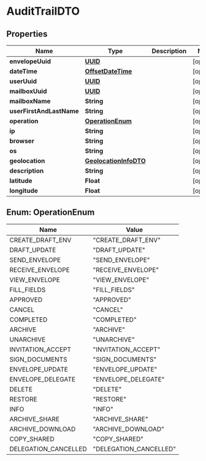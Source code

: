 # AuditTrailDTO

## Properties
Name | Type | Description | Notes
------------ | ------------- | ------------- | -------------
**envelopeUuid** | [**UUID**](UUID.md) |  |  [optional]
**dateTime** | [**OffsetDateTime**](OffsetDateTime.md) |  |  [optional]
**userUuid** | [**UUID**](UUID.md) |  |  [optional]
**mailboxUuid** | [**UUID**](UUID.md) |  |  [optional]
**mailboxName** | **String** |  |  [optional]
**userFirstAndLastName** | **String** |  |  [optional]
**operation** | [**OperationEnum**](#OperationEnum) |  |  [optional]
**ip** | **String** |  |  [optional]
**browser** | **String** |  |  [optional]
**os** | **String** |  |  [optional]
**geolocation** | [**GeolocationInfoDTO**](GeolocationInfoDTO.md) |  |  [optional]
**description** | **String** |  |  [optional]
**latitude** | **Float** |  |  [optional]
**longitude** | **Float** |  |  [optional]

<a name="OperationEnum"></a>
## Enum: OperationEnum
Name | Value
---- | -----
CREATE_DRAFT_ENV | &quot;CREATE_DRAFT_ENV&quot;
DRAFT_UPDATE | &quot;DRAFT_UPDATE&quot;
SEND_ENVELOPE | &quot;SEND_ENVELOPE&quot;
RECEIVE_ENVELOPE | &quot;RECEIVE_ENVELOPE&quot;
VIEW_ENVELOPE | &quot;VIEW_ENVELOPE&quot;
FILL_FIELDS | &quot;FILL_FIELDS&quot;
APPROVED | &quot;APPROVED&quot;
CANCEL | &quot;CANCEL&quot;
COMPLETED | &quot;COMPLETED&quot;
ARCHIVE | &quot;ARCHIVE&quot;
UNARCHIVE | &quot;UNARCHIVE&quot;
INVITATION_ACCEPT | &quot;INVITATION_ACCEPT&quot;
SIGN_DOCUMENTS | &quot;SIGN_DOCUMENTS&quot;
ENVELOPE_UPDATE | &quot;ENVELOPE_UPDATE&quot;
ENVELOPE_DELEGATE | &quot;ENVELOPE_DELEGATE&quot;
DELETE | &quot;DELETE&quot;
RESTORE | &quot;RESTORE&quot;
INFO | &quot;INFO&quot;
ARCHIVE_SHARE | &quot;ARCHIVE_SHARE&quot;
ARCHIVE_DOWNLOAD | &quot;ARCHIVE_DOWNLOAD&quot;
COPY_SHARED | &quot;COPY_SHARED&quot;
DELEGATION_CANCELLED | &quot;DELEGATION_CANCELLED&quot;

